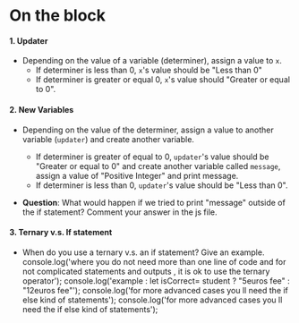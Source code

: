 # On the block

#### 1. Updater
* Depending on the value of a variable (determiner), assign a value to `x`. 
    - If determiner is less than 0, `x`'s value should be "Less than 0"
    - If determiner is greater or equal 0, `x`'s value should "Greater or equal to 0".

#### 2. New Variables 
* Depending on the value of the determiner, assign a value to another variable (`updater`) and create another variable.
    - If determiner is greater of equal to 0, `updater`'s value should be "Greater or equal to 0" and create another variable called `message`, assign a value of "Positive Integer" and print message. 
    - If determiner is less than 0, `updater`'s value should be "Less than 0".

* **Question**: What would happen if we tried to print "message" outside of the if statement? Comment your answer in the js file.


#### 3. Ternary v.s. If statement 
* When do you use a ternary v.s. an if statement? Give an example.
console.log('where you do not need more than one line of code and for not complicated statements and outputs , it is ok to use the ternary operator');
console.log('example : let isCorrect= student ? "5euros fee" : "12euros fee"');
console.log('for more advanced cases you ll need the if else kind of statements');
console.log('for more advanced cases you ll need the if else kind of statements');